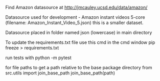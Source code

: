 Find  Amazon datasource at http://jmcauley.ucsd.edu/data/amazon/

Datasource used for development - Amazon instant videos 5-core (filename: Amazon_Instant_Video_5.json) this is a smaller dataset.

Datasource placed in folder named json (lowercase) in main directory

To update the requirements.txt file use this cmd in the cmd window
pip freeze > requirements.txt

run tests with 
python -m pytest

for file paths to get a path relative to the base package directory
from src.utils import join_base_path
join_base_path(path)
